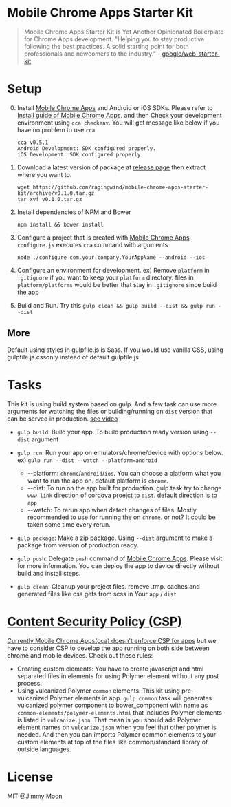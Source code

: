 # Mobile Chrome Apps Starter Kit

> Mobile Chrome Apps Starter Kit is Yet Another Opinionated Boilerplate for Chrome Apps development. "Helping you to stay productive following the best practices. A solid starting point for both professionals and newcomers to the industry." - [google/web-starter-kit](http://goo.gl/YNV3lb)

# Setup

0. Install [Mobile Chrome Apps](http://goo.gl/nU5O6U) and Android or iOS SDKs. Please refer to [Install guide of Mobile Chrome Apps](https://github.com/MobileChromeApps/mobile-chrome-apps/blob/master/docs/Installation.md). and then Check your development environment using `cca checkenv`. You will get message like below if you have no problem to use `cca`
    ```
    cca v0.5.1
    Android Development: SDK configured properly.
    iOS Development: SDK configured properly.
    ```

1. Download a latest version of package at [release page](https://github.com/ragingwind/mobile-chrome-apps-starter-kit/releases) then extract where you want to.
    
    ```
    wget https://github.com/ragingwind/mobile-chrome-apps-starter-kit/archive/v0.1.0.tar.gz
    tar xvf v0.1.0.tar.gz
    ```

2. Install dependencies of NPM and Bower

    ```
    npm install && bower install
    ```

3. Configure a project that is created with [Mobile Chrome Apps](http://goo.gl/nU5O6U) `configure.js` executes `cca` command with arguments

    ```
    node ./configure com.your.company.YourAppName --android --ios
    ```

4. Configure an environment for development. ex) Remove `platform` in `.gitignore`  if you want to keep your `platform` directory. files in `platform/platforms` would be better that stay in `.gitignore` since build the app

5. Build and Run. Try this ```gulp clean && gulp build --dist && gulp run --dist```

## More

Default using styles in gulpfile.js is Sass. If you would use vanilla CSS, using gulpfile.js.cssonly instead of default gulpfile.js

# Tasks

This kit is using build system based on gulp. And a few task can use more arguments for watching the files or building/running on `dist` version that can be served in production. [see video](https://www.youtube.com/watch?v=aGmOzrnHjPM)

- `gulp build`: Build your app. To build production ready version using `--dist` argument
- `gulp run`: Run your app on emulators/chrome/device with options below. ex) ```gulp run --dist --watch --platform=android```
  - --platform: `chrome`/`android`/`ios`. You can choose a platform what you want to run the app on. default platform is `chrome`.
  - --dist: To run on the app built for production. gulp task try to change `www link` direction of cordova proejct to `dist`. default direction is to `app`
  - --watch: To rerun app when detect changes of files. Mostly recommended to use for running the on `chrome`. or not? It could be taken some time every rerun.
- `gulp package`: Make a zip package. Using `--dist` argument to make a package from version of production ready.

- `gulp push`: Delegate `push` command of [Mobile Chrome Apps](http://goo.gl/nU5O6U). Please visit for more information. You can deploy the app to device directly without build and install steps.

- `gulp clean`: Cleanup your project files. remove .tmp. caches and generated files like css gets from scss in Your `app` / `dist`

# [Content Security Policy (CSP)](http://goo.gl/8MiQmf)

[Currently Mobile Chrome Apps(cca) doesn't enforce CSP for apps](http://stackoverflow.com/questions/21940272/does-cordova-webview-violate-csp) but we have to consider CSP to develop the app running on both side between chrome and mobile devices. Check out these rules:

- Creating custom elements: You have to create javascript and html separated files in elements for using Polymer element without any post process.
- Using vulcanized Polymer `common` elements: This kit using pre-vulcanized Polymer elements in app. `gulp common` task will generates vulcanized polymer component to bower_component with name as `common-elements/polymer-elements.html` that includes Polymer elements is listed in `vulcanize.json`. That mean is you should add Polymer element names on `vulcanize.json` when you feel that other polymer is needed. And then you can imports Polymer common elements to your custom elements at top of the files like common/standard library of outside languages. 

# License

MIT @[Jimmy Moon](http://ragingwind.me)
